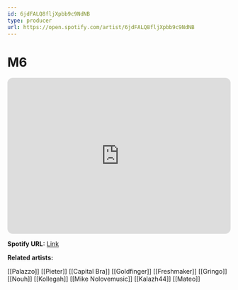 ```yaml
---
id: 6jdFALQ8fljXpbb9c9NdNB
type: producer
url: https://open.spotify.com/artist/6jdFALQ8fljXpbb9c9NdNB
---
```

# M6

<iframe style="border-radius:12px" src="https://open.spotify.com/embed/artist/6jdFALQ8fljXpbb9c9NdNB" width="100%" height="352" frameBorder="0" allowfullscreen="" allow="autoplay; clipboard-write; encrypted-media; fullscreen; picture-in-picture" loading="lazy"></iframe>

**Spotify URL:** [Link](https://open.spotify.com/artist/6jdFALQ8fljXpbb9c9NdNB)

**Related artists:**

[[Palazzo]]
[[Pieter]]
[[Capital Bra]]
[[Goldfinger]]
[[Freshmaker]]
[[Gringo]]
[[Nouh]]
[[Kollegah]]
[[Mike Nolovemusic]]
[[Kalazh44]]
[[Mateo]]
